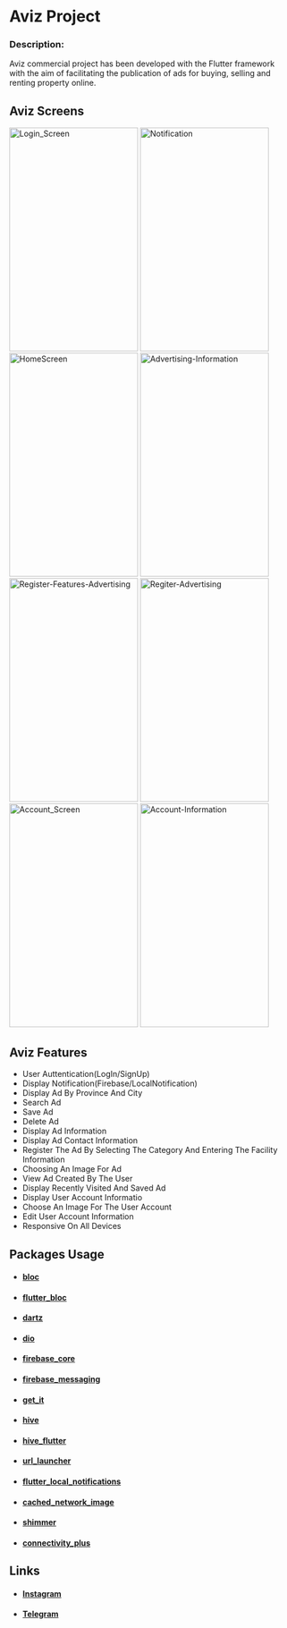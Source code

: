 <h1>Aviz Project</h1>
<h3>Description:</h3>
<p>Aviz commercial project has been developed with the Flutter framework with the aim of facilitating the publication of ads for buying, selling and renting property online.</p>

<h2>Aviz Screens</h1>

<p>
<img src="https://github.com/user-attachments/assets/c11a37e4-1aa8-4d32-8f03-05822a32ba1a" alt="Login_Screen" width="230" height="400">
  <img src="https://github.com/user-attachments/assets/a68856ac-b0bf-4d8a-9077-4ec44c5df323" alt="Notification" width="230" height="400"">
<img src="https://github.com/user-attachments/assets/c01083af-56c0-4319-94c1-0b794d9ea63e" alt="HomeScreen" width="230" height="400">
<img src="https://github.com/user-attachments/assets/8df4e90f-2f98-4918-94fd-636f9de1dd7a" alt="Advertising-Information" width="230" height="400">
<img src="https://github.com/user-attachments/assets/d78276c0-e2b9-4f58-a125-e6ea010cf17c" alt="Register-Features-Advertising" width="230" height="400">
<img src="https://github.com/user-attachments/assets/ea43ccb2-f6aa-4c34-a8b2-283c4afde5c5" alt="Regiter-Advertising" width="230" height="400">
<img src="https://github.com/user-attachments/assets/5ff6087a-fa06-4d51-9761-df7f03a4dbd2" alt="Account_Screen" width="230" height="400">
<img src="https://github.com/user-attachments/assets/7433cc38-eb00-4bfe-a7e5-f79ed419b07f" alt="Account-Information" width="230" height="400">
</p>

<h2>Aviz Features</h2>
<ul>
  <li>User Auttentication(LogIn/SignUp)</li>
  <li>Display Notification(Firebase/LocalNotification)</li>
  <li>Display Ad By Province And City</li>
  <li>Search Ad</li>
  <li>Save Ad</li>
  <li>Delete Ad</li>
  <li>Display Ad Information</li>
  <li>Display Ad Contact Information</li>
  <li>Register The Ad By Selecting The Category And Entering The Facility Information</li>
  <li>Choosing An Image For Ad</li>
  <li>View Ad Created By The User</li>
  <li>Display Recently Visited And Saved Ad</li>
  <li>Display User Account Informatio</li>
  <li>Choose An Image For The User Account</li>
  <li>Edit User Account Information</li>
  <li>Responsive On All Devices</li>
</ul>

<h2>Packages Usage</h2>
<ul>
  <li><h4><a href="https://pub.dev/packages/bloc">bloc</a></h4></li>
  <li><h4><a href="https://pub.dev/packages/flutter_bloc">flutter_bloc</a></h4></li>
  <li><h4><a href="https://pub.dev/packages/dartz">dartz</a></h4></li>
  <li><h4><a href="https://pub.dev/packages/dio">dio</a></h4></li>
  <li><h4><a href="https://pub.dev/packages/firebase_core">firebase_core</a></h4></li>
  <li><h4><a href="https://pub.dev/packages/firebase_messaging">firebase_messaging</a></h4></li>
  <li><h4><a href="https://pub.dev/packages/get_it">get_it</a></h4></li>
  <li><h4><a href="https://pub.dev/packages/hive">hive</a></h4></li>
  <li><h4><a href="https://pub.dev/packages/hive_flutter">hive_flutter</a></h4></li>
  <li><h4><a href="https://pub.dev/packages/url_launcher">url_launcher</a></h4></li>
  <li><h4><a href="https://pub.dev/packages/flutter_local_notifications">flutter_local_notifications</a></h4></li>
  <li><h4><a href="https://pub.dev/packages/cached_network_image">cached_network_image</a></h4></li>
  <li><h4><a href="https://pub.dev/packages/shimmer">shimmer</a></h4></li>
  <li><h4><a href="https://pub.dev/packages/connectivity_plus">connectivity_plus</a></h4></li>
</ul>

<h2>Links</h2>
<ul>
<li><h4><a href="https://instagram.com/hosseinmohammadi.dev">Instagram</a></h4></li>
<li><h4><a href="https://t.me/Hossein_M_20">Telegram</a></h4></li>
</ul>
